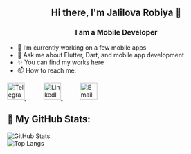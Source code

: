 <h2 align="center">Hi there, I'm Jalilova Robiya 👋</h2>
<h3 align="center">I am a Mobile Developer</h3>



- 🔭 I’m currently working on a few mobile apps
- 💬 Ask me about Flutter, Dart, and mobile app development
- ✨ You can find my works here
- 📫 How to reach me:
  
<a href="https://t.me/iamdjalilova_r" style="margin-right: 40px;">
  <img src="https://cdn-icons-png.flaticon.com/512/2111/2111646.png" alt="Telegram" width="40" height="40"/>
</a>
<a href="https://www.linkedin.com/in/robiya-jalilova-12535a37b/" style="margin-right: 40px;">
  <img src="https://cdn.jsdelivr.net/gh/devicons/devicon/icons/linkedin/linkedin-original.svg" alt="LinkedIn" width="40" height="40"/>
</a>
<a href="mailto:robiyajalilova523@gmail.com">
  <img src="https://cdn-icons-png.flaticon.com/512/732/732200.png" alt="Email" width="40" height="40"/>
</a>




## 🚀 My GitHub Stats:

![GitHub Stats](https://github-readme-stats.vercel.app/api?username=robiya-jalilova&show_icons=true&theme=tokyonight)  
![Top Langs](https://github-readme-stats.vercel.app/api/top-langs/?username=robiya-jalilova&layout=compact&theme=tokyonight)


<!--
**jalilovarobiya/jalilovarobiya** is a ✨ _special_ ✨ repository because its `README.md` (this file) appears on your GitHub profile.

Here are some ideas to get you started:


- 🌱 I’m currently learning ...
- 👯 I’m looking to collaborate on ...
- 🤔 I’m looking for help with ...

- 😄 Pronouns: ...
- ⚡ Fun fact: ...
-->
